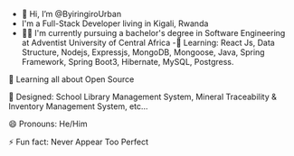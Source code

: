 - 👋 Hi, I’m @ByiringiroUrban
- I'm a Full-Stack Developer living in Kigali, Rwanda
- 👀🏢 I'm currently pursuing a bachelor's degree in Software Engineering at Adventist University of Central Africa
-📙 Learning: React Js, Data Structure, Nodejs, Expressjs, MongoDB, Mongoose, Java, Spring Framework, Spring Boot3, Hibernate, MySQL, Postgress.

🌱 Learning all about Open Source

💅 Designed: School Library Management System, Mineral Traceability & Inventory Management System, etc…

😄 Pronouns: He/Him

⚡ Fun fact: Never Appear Too Perfect

